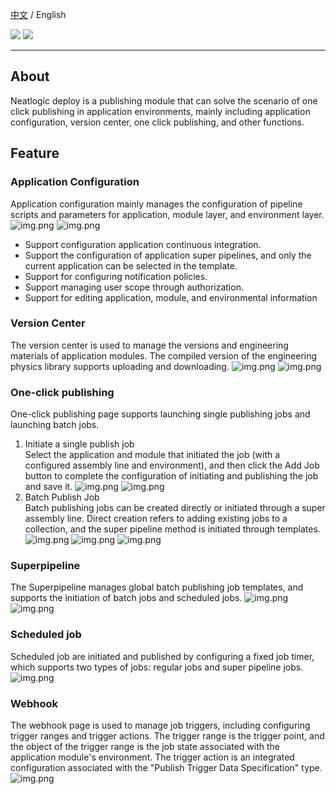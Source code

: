 [中文](README.md) / English

<p align="left">
    <a href="https://opensource.org/licenses/Apache-2.0" alt="License">
        <img src="https://img.shields.io/badge/License-Apache%202.0-blue.svg" /></a>
<a target="_blank" href="https://join.slack.com/t/neatlogichome/shared_invite/zt-1w037axf8-r_i2y4pPQ1Z8FxOkAbb64w">
<img src="https://img.shields.io/badge/Slack-Neatlogic-orange" /></a>
</p>

---

## About

Neatlogic deploy is a publishing module that can solve the scenario of one click publishing in application environments,
mainly including application configuration, version center, one click publishing, and other functions.

## Feature

### Application Configuration

Application configuration mainly manages the configuration of pipeline scripts and parameters for application, module
layer, and environment layer.
![img.png](README_IMAGES/img1.png)
![img.png](README_IMAGES/img.png)
- Support configuration application continuous integration.
- Support the configuration of application super pipelines, and only the current application can be selected in the template.
- Support for configuring notification policies.
- Support managing user scope through authorization.
- Support for editing application, module, and environmental information

### Version Center

The version center is used to manage the versions and engineering materials of application modules. The compiled version of the engineering physics library supports uploading and downloading.
![img.png](README_IMAGES/img2.png)
![img.png](README_IMAGES/img3.png)

### One-click publishing

One-click publishing page supports launching single publishing jobs and launching batch jobs.
1. Initiate a single publish job<br>
Select the application and module that initiated the job (with a configured assembly line and environment), and then click the Add Job button to complete the configuration of initiating and publishing the job and save it.
![img.png](README_IMAGES/img4.png)
![img.png](README_IMAGES/img5.png)
2. Batch Publish Job<br>
Batch publishing jobs can be created directly or initiated through a super assembly line. Direct creation refers to adding existing jobs to a collection, and the super pipeline method is initiated through templates.
![img.png](README_IMAGES/img6.png)
![img.png](README_IMAGES/img7.png)
![img.png](README_IMAGES/img8.png)

### Superpipeline

The Superpipeline manages global batch publishing job templates, and supports the initiation of batch jobs and scheduled jobs.
![img.png](README_IMAGES/img9.png)
![img.png](README_IMAGES/img10.png)

### Scheduled job
Scheduled job are initiated and published by configuring a fixed job timer, which supports two types of jobs: regular jobs and super pipeline jobs.
![img.png](README_IMAGES/img11.png)

 ### Webhook
 The webhook page is used to manage job triggers, including configuring trigger ranges and trigger actions. The trigger range is the trigger point, and the object of the trigger range is the job state associated with the application module's environment. The trigger action is an integrated configuration associated with the "Publish Trigger Data Specification" type.
 ![img.png](README_IMAGES/img12.png)